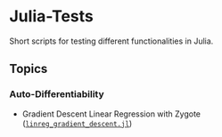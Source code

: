 # Julia-Tests
Short scripts for testing different functionalities in Julia.

## Topics

### Auto-Differentiability

- Gradient Descent Linear Regression with Zygote ([`linreg_gradient_descent.jl`](linreg_gradient_descent.jl))
